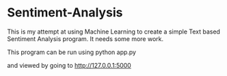 # Sentiment-Analysis
This is my attempt at using Machine Learning to create a simple Text based Sentiment Analysis program. It needs some more work.

This program can be run using 
python app.py

and viewed by going to 
http://127.0.0.1:5000
